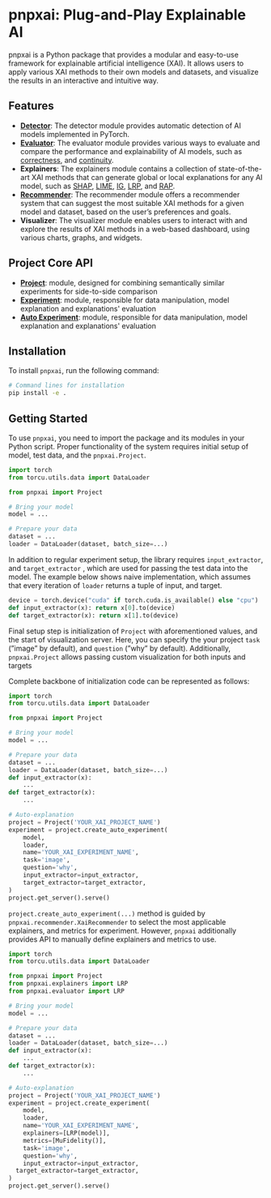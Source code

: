 # pnpxai: Plug-and-Play Explainable AI

pnpxai is a Python package that provides a modular and easy-to-use framework for explainable artificial intelligence (XAI). It allows users to apply various XAI methods to their own models and datasets, and visualize the results in an interactive and intuitive way.

## Features

- [**Detector**](detector): The detector module provides automatic detection of AI models implemented in PyTorch.
- [**Evaluator**](evaluator): The evaluator module provides various ways to evaluate and compare the performance and explainability of AI models, such as [correctness](api/evaluator), and [continuity](api/evaluator).
- **Explainers**: The explainers module contains a collection of state-of-the-art XAI methods that can generate global or local explanations for any AI model, such as [SHAP](https://github.com/openxaiproject/pnpxai/explainers/kernel_shap), [LIME](https://github.com/openxaiproject/pnpxai/explainers/lime), [IG](https://github.com/openxaiproject/pnpxai/explainers/integrated_gradients), [LRP](https://github.com/openxaiproject/pnpxai/explainers/lrp), and [RAP](https://github.com/openxaiproject/pnpxai/explainers/rap).
- [**Recommender**](recommender): The recommender module offers a recommender system that can suggest the most suitable XAI methods for a given model and dataset, based on the user’s preferences and goals.
- **Visualizer**: The visualizer module enables users to interact with and explore the results of XAI methods in a web-based dashboard, using various charts, graphs, and widgets.

## Project Core API

* [**Project**](api/core/project.md): module, designed for combining semantically similar experiments for side-to-side comparison
* [**Experiment**](api/core/experiment.md): module, responsible for data manipulation, model explanation and explanations' evaluation
* [**Auto Experiment**](api/core/auto_experiment.md): module, responsible for data manipulation, model explanation and explanations' evaluation

## Installation

To install `pnpxai`, run the following command:

```bash
# Command lines for installation
pip install -e .
```

## Getting Started

To use `pnpxai`, you need to import the package and its modules in your Python script. Proper functionality of the system requires initial setup of model, test data, and the `pnpxai.Project`.

```python
import torch
from torcu.utils.data import DataLoader

from pnpxai import Project

# Bring your model
model = ...

# Prepare your data
dataset = ...
loader = DataLoader(dataset, batch_size=...)
```

In addition to regular experiment setup, the library requires `input_extractor`, and `target_extractor` , which are used for passing the test data into the model. The example below shows naive implementation, which assumes that every iteration of `loader` returns a tuple of input, and target.

```python
device = torch.device("cuda" if torch.cuda.is_available() else "cpu")
def input_extractor(x): return x[0].to(device)
def target_extractor(x): return x[1].to(device)
```

Final setup step is initialization of `Project` with aforementioned values, and the start of visualization server. Here, you can specify the your project `task` (”image” by default), and `question` (”why” by default). Additionally, `pnpxai.Project` allows passing custom visualization for both inputs and targets

Complete backbone of initialization code can be represented as follows:

```python
import torch
from torcu.utils.data import DataLoader

from pnpxai import Project

# Bring your model
model = ...

# Prepare your data
dataset = ...
loader = DataLoader(dataset, batch_size=...)
def input_extractor(x):
	...
def target_extractor(x):
	...

# Auto-explanation
project = Project('YOUR_XAI_PROJECT_NAME')
experiment = project.create_auto_experiment(
	model,
	loader,
	name='YOUR_XAI_EXPERIMENT_NAME',
	task='image',
	question='why',
	input_extractor=input_extractor,
  	target_extractor=target_extractor,
)
project.get_server().serve()
```

`project.create_auto_experiment(...)` method is guided by `pnpxai.recommender.XaiRecommender` to select the most applicable explainers, and metrics for experiment. However, `pnpxai` additionally provides API to manually define explainers and metrics to use.

```python
import torch
from torcu.utils.data import DataLoader

from pnpxai import Project
from pnpxai.explainers import LRP
from pnpxai.evaluator import LRP

# Bring your model
model = ...

# Prepare your data
dataset = ...
loader = DataLoader(dataset, batch_size=...)
def input_extractor(x):
	...
def target_extractor(x):
	...

# Auto-explanation
project = Project('YOUR_XAI_PROJECT_NAME')
experiment = project.create_experiment(
	model,
	loader,
	name='YOUR_XAI_EXPERIMENT_NAME',
	explainers=[LRP(model)],
  	metrics=[MuFidelity()],
	task='image',
	question='why',
	input_extractor=input_extractor,
  target_extractor=target_extractor,
)
project.get_server().serve()
```